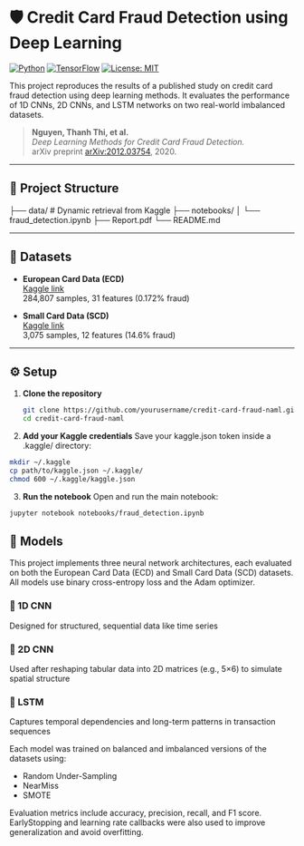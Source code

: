 # 🛡️ Credit Card Fraud Detection using Deep Learning

[![Python](https://img.shields.io/badge/Python-3.8%2B-blue.svg)](https://www.python.org/)
[![TensorFlow](https://img.shields.io/badge/TensorFlow-2.x-orange.svg)](https://www.tensorflow.org/)
[![License: MIT](https://img.shields.io/badge/License-MIT-green.svg)](LICENSE)

This project reproduces the results of a published study on credit card fraud detection using deep learning methods. It evaluates the performance of 1D CNNs, 2D CNNs, and LSTM networks on two real-world imbalanced datasets.

> **Nguyen, Thanh Thi, et al.**  
> *Deep Learning Methods for Credit Card Fraud Detection.*  
> arXiv preprint [arXiv:2012.03754](https://arxiv.org/abs/2012.03754), 2020.

---

## 📁 Project Structure
├── data/ # Dynamic retrieval from Kaggle
├── notebooks/
│ └── fraud_detection.ipynb
├── Report.pdf
└── README.md


---

## 🧪 Datasets

- **European Card Data (ECD)**  
  [Kaggle link](https://www.kaggle.com/datasets/mlg-ulb/creditcardfraud)  
  284,807 samples, 31 features (0.172% fraud)

- **Small Card Data (SCD)**  
  [Kaggle link](https://www.kaggle.com/datasets/shubhamjoshi2130of/abstract-data-set-for-credit-card-fraud-detection)  
  3,075 samples, 12 features (14.6% fraud)

---

## ⚙️ Setup

1. **Clone the repository**  
   ```bash
   git clone https://github.com/yourusername/credit-card-fraud-naml.git
   cd credit-card-fraud-naml
   ```
2. **Add your Kaggle credentials**
Save your kaggle.json token inside a .kaggle/ directory:
  ```bash
  mkdir ~/.kaggle
  cp path/to/kaggle.json ~/.kaggle/
  chmod 600 ~/.kaggle/kaggle.json
  ```
3. **Run the notebook**
Open and run the main notebook:
  ```bash
  jupyter notebook notebooks/fraud_detection.ipynb
  ```
## 🧠 Models

This project implements three neural network architectures, each evaluated on both the European Card Data (ECD) and Small Card Data (SCD) datasets. All models use binary cross-entropy loss and the Adam optimizer.

### 📌 1D CNN

Designed for structured, sequential data like time series

### 🧩 2D CNN

Used after reshaping tabular data into 2D matrices (e.g., 5×6) to simulate spatial structure

### 🔁 LSTM

Captures temporal dependencies and long-term patterns in transaction sequences

Each model was trained on balanced and imbalanced versions of the datasets using:

- Random Under-Sampling
- NearMiss
- SMOTE

Evaluation metrics include accuracy, precision, recall, and F1 score. EarlyStopping and learning rate callbacks were also used to improve generalization and avoid overfitting.
